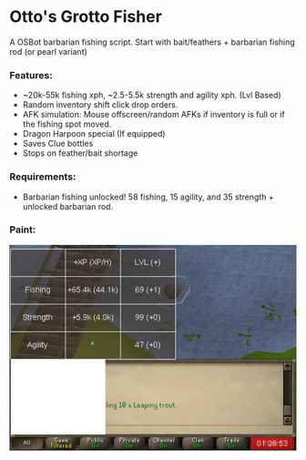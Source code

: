 # Otto's Grotto Fisher

A OSBot barbarian fishing script.
Start with bait/feathers + barbarian fishing rod (or pearl variant)

### Features:

* ~20k-55k fishing xph, ~2.5-5.5k strength and agility xph. (Lvl Based)
* Random inventory shift click drop orders.
* AFK simulation: Mouse offscreen/random AFKs if inventory is full or if the fishing spot moved.
* Dragon Harpoon special (If equipped)
* Saves Clue bottles
* Stops on feather/bait shortage

### Requirements:

* Barbarian fishing unlocked! 58 fishing, 15 agility, and 35 strength + unlocked barbarian rod.

### Paint: 

![alt text](readme_img.PNG)
